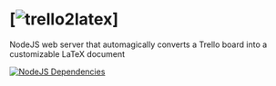 [![trello2latex][t2l-logo]]
============

NodeJS web server that automagically converts a Trello board into a customizable LaTeX document

[![NodeJS Dependencies][dep-image]][dep-url]



[dep-image]: https://david-dm.org/smo-key/trello2latex.svg?style=flat
[dep-url]: https://david-dm.org/smo-key/trello2latex
[t2l-logo]: https://raw.githubusercontent.com/smo-key/trello2latex/master/img/trello2latex-rgbwhite-128.png
[t2l-url]: https://github.com/smo-key/trello2latex
